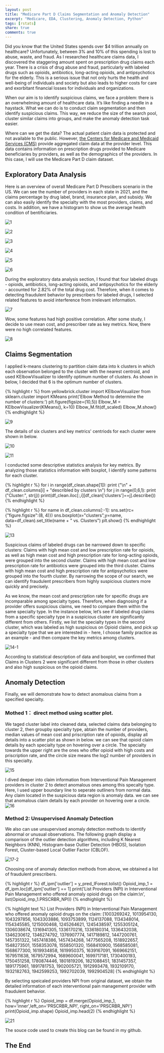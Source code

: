 ```yaml
---
layout: post
title: "Medicare Part D Claims Segmentation and Anomaly Detection"
excerpt: "Medicare, EDA, Clustering, Anomaly Detection, Python"
tags: [rstats]
share: true
comments: true
---
```


Did you know that the United States spends over $4 trillion annually on healthcare? Unfortunately, between 3% and 10% of this spending is lost to abuse, waste, and fraud. As I researched healthcare claims data, I discovered the staggering amount spent on prescription drug claims each year. There is a crisis of drug abuse and fraud, particularly with labeled drugs such as opioids, antibiotics, long-acting opioids, and antipsychotics for the elderly. This is a serious issue that not only hurts the health and well-being of individuals and society but also leads to higher costs for care and exorbitant financial losses for individuals and organizations.

When our aim is to identify suspicious claims, we face a problem:  there is an overwhelming amount of healthcare data. It’s like finding a needle in a haystack. What we can do is to conduct claim segmentation and then identify suspicious claims. This way, we reduce the size of the search pool, cluster similar claims into groups, and make the anomaly detection task easier.  

Where can we get the data? The actual patient claim data is protected and not available to the public. However, [the Centers for Medicare and Medicaid Services (CMS)](https://data.cms.gov/search) provide aggregated claim data at the provider level. This data contains information on prescription drugs provided to Medicare beneficiaries by providers, as well as the demographics of the providers. In this case, I will use the Medicare Part D claim dataset.

## Exploratory Data Analysis

Here is an overview of overall Medicare Part D Prescibers scenario in the US. We can see the number of providers in each state in 2021, and the claims percentage by drug label, brand, insurance plan, and subsidy. We can also easily identify the specialty with the most providers, claims, and costs. In addition, we have a histogram to show us the average health condition of bentificiaries.

![1](/figs/2023-08-23-Medicare-Part-D-Claims-Segmentation-and-Anomaly-Detection/1.png)

![2](/figs/2023-08-23-Medicare-Part-D-Claims-Segmentation-and-Anomaly-Detection/2.jpg)

![3](/figs/2023-08-23-Medicare-Part-D-Claims-Segmentation-and-Anomaly-Detection/3.jpg)

![4](/figs/2023-08-23-Medicare-Part-D-Claims-Segmentation-and-Anomaly-Detection/4.png)

![5](/figs/2023-08-23-Medicare-Part-D-Claims-Segmentation-and-Anomaly-Detection/5.png)

![6](/figs/2023-08-23-Medicare-Part-D-Claims-Segmentation-and-Anomaly-Detection/6.png)

During the exploratory data analysis section, I found that four labeled drugs - opioids, antibiotics, long-acting opioids, and antipsychotics for the elderly - accounted for 2.82% of the total drug cost. Therefore, when it comes to detecting fraudulent behavior by prescribers for labeled drugs, I selected related features to avoid interference from irrelevant information.

![7](/figs/2023-08-23-Medicare-Part-D-Claims-Segmentation-and-Anomaly-Detection/7.png)

Wow, some features had high positive correlation. After some study, I decide to use  mean cost, and prescriber rate as key metrics. Now, there were no high correlated features.

![8](/figs/2023-08-23-Medicare-Part-D-Claims-Segmentation-and-Anomaly-Detection/8.png)

##  Claims Segmentation

I applied k-means clustering to partition claim data into k clusters in which each observation belonged to the cluster with the nearest centroid, and used KElbowVisualizer to identify optimum number of clusters. As shown in below, I decided that 6 is the optimum number of clusters.

{% highlight r %}
from yellowbrick.cluster import KElbowVisualizer
from sklearn.cluster import KMeans
print('Elbow Method to determine the number of clusters:')
plt.figure(figsize=(10,5))
Elbow_M = KElbowVisualizer(KMeans(), k=10) 
Elbow_M.fit(df_scaled)
Elbow_M.show()
{% endhighlight %}

![9](/figs/2023-08-23-Medicare-Part-D-Claims-Segmentation-and-Anomaly-Detection/9.png)

The details of six clusters and  key metrics' centriods for each cluster were shown in below. 

![10](/figs/2023-08-23-Medicare-Part-D-Claims-Segmentation-and-Anomaly-Detection/10.png)

![11](/figs/2023-08-23-Medicare-Part-D-Claims-Segmentation-and-Anomaly-Detection/11.png)

I conducted some descriptive statistics analysis for key metrics. By analyzing those statistics information with boxplot, I identify some patterns for each cluster. 

{% highlight r %}
for i in range(df_clean.shape[1]):
    print ("\n" + df_clean.columns[i] + "describled by clusters \n")
    for  j in range(0,6,1):
        print ("Cluster:", str(j))
        print(df_clean.iloc[:,i][df_clean['clusters']==j].describe())
{% endhighlight %}

{% highlight r %}
for name in df_clean.columns[:-1]:
    sns.set(rc={"figure.figsize":(8, 4)})
    sns.boxplot(x="clusters",y=name, data=df_clean).set_title(name + " vs. Clusters")
    plt.show()
{% endhighlight %}

![13](/figs/2023-08-23-Medicare-Part-D-Claims-Segmentation-and-Anomaly-Detection/13.jpg)

Suspicious claims of labeled drugs can be narrowed down to specific clusters: Claims with high mean cost and low prescription rate for opioids, as well as high mean cost and high prescription rate for long-acting opioids, were grouped into the second cluster. Claims with high mean cost and low prescription rate for antibiotics were grouped into the third cluster. Claims with high mean cost and high prescription rate for antipsychotics were grouped into the fourth cluster. By narrowing the scope of our search, we can identify fraudulent prescribers from highly suspicious clusters more quickly and precisely.

As we know, the mean cost and prescription rate for specific drugs are incomparable among specialty types. Therefore, when diagnosing if a provider offers suspicious claims, we need to compare them within the same specialty type. In the instance below, let’s see if labeled drug claims from a specific specialty type in a suspicious cluster are significantly different from others. Firstly, we list the specialty types in the second cluster, which was labeled as high suspicious on Opioid claims, and pick up a specialty type that we are interested in - here, I choose family practice as an example - and then compare the key metrics among clusters.

![14-1](/figs/2023-08-23-Medicare-Part-D-Claims-Segmentation-and-Anomaly-Detection/14-1.jpg)

According to statistical description of data and boxplot, we confirmed that Claims in Clusters 2 were significant different from those in other clusters and also high suspicious on the opioid claims.

## Anomaly Detection

Finally, we will demonstrate how to detect anomalous claims from a specified specialty. 

### Mothed 1： direct method using scatter plot.

We taged cluster label into cleaned data,  selected claims data belonging to cluster 2, then groupby specialty type, abtain the number of providers, median values of mean cost and priscription rate of opioids, display all details into a scatter plot as shown in below. we can see that opioid claim details by each specialty type on hovering over a circle.  The specialty towards the upper right are the ones who offer opioid with high costs and priscription rate, and the circle size means the log2 number of providers in this specialty. 

![15](/figs/2023-08-23-Medicare-Part-D-Claims-Segmentation-and-Anomaly-Detection/15.jpg)

I dived deeper into claim information from Interventional Pain Management providers in cluster 2 to detect anomalous ones among this specalty type. Here, I used upper boundary line to seperate outliners from normal data. Any claim located in the suspicious data region is anomaly data. we can see that anomalous claim details by each provider on hovering over a circle.      
![16](/figs/2023-08-23-Medicare-Part-D-Claims-Segmentation-and-Anomaly-Detection/16.jpg)

### Method 2: Unsupervised Anomaly Detection

We also can use unsupervised anomaly detection methods to identify abnormal or unusual observations. The following graph display a comparison of the outlier detection algorithms, including K Nearest Neighbors (KNN), Histogram-base Outlier Detection (HBOS), Isolation Forest, Cluster-based Local Outlier Factor (CBLOF). 

![17-2](/figs/2023-08-23-Medicare-Part-D-Claims-Segmentation-and-Anomaly-Detection/17-2.jpg)

Choosing one of anomaly detection methods from above, we obtained a list of fraudulent prescribers.

{% highlight r %}
df_ipm['outlier'] = y_pred_IForest.tolist()
Opioid_imp_1 = df_ipm.loc[df_ipm['outlier'] == 1]
print('List Providers (NPI) in Interventional Pain Management who offered anomaly opioid drugs on the claim:\n', 
      list(Opioid_imp_1.PRSCRBR_NPI))
{% endhighlight %}

{% highlight text %}
List Providers (NPI) in Interventional Pain Management who offered anomaly opioid drugs on the claim:
 [1003269242, 1013954130, 1043297856, 1043303886, 1093753899, 1124137088, 1134348014, 1154345585, 1215000468, 1245264621, 1245438597, 1255305124, 1306038674, 1316941305, 1336170216, 1336180314, 1336432038, 1346230612, 1346274792, 1376907774, 1417189812, 1447200761, 1457351322, 1457418386, 1457434268, 1477565208, 1518922657, 1548273501, 1558353078, 1558501320, 1568410900, 1568585081, 1568677300, 1619934858, 1619950375, 1639167091, 1669662151, 1679511638, 1679572994, 1689600041, 1699717181, 1730400193, 1750451258, 1780874446, 1801819206, 1821088451, 1831457357, 1891775961, 1891781753, 1902005721, 1912993478, 1932109170, 1932182763, 1942599253, 1992702039, 1992904528]
{% endhighlight %}

By selecting speicaled providers NPI from original dataset, we obtain the detailed information of each interventional pain management provider with fraudulent behavior. 

{% highlight r %}
Opioid_imp = df.merge(Opioid_imp_1, how='inner',left_on='PRSCRBR_NPI', right_on='PRSCRBR_NPI')
print(Opioid_imp.shape)
Opioid_imp.head(2)
{% endhighlight %}

![21](/figs/2023-08-23-Medicare-Part-D-Claims-Segmentation-and-Anomaly-Detection/21.jpg)

The souce code used to create this blog can be found in my github.

## The End


